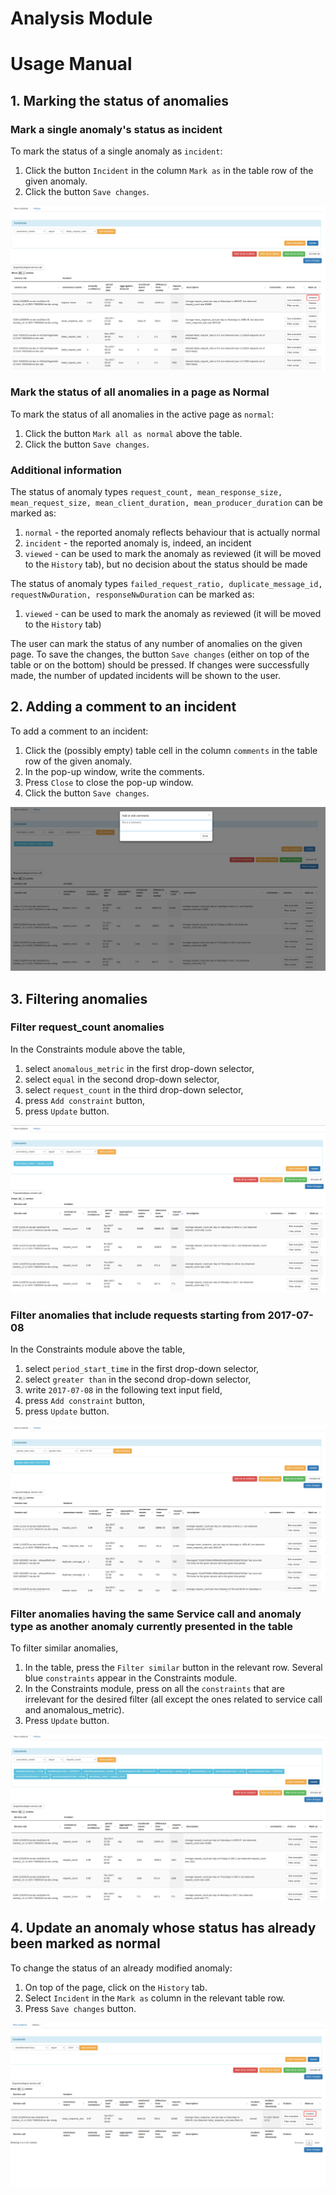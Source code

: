 # Analysis Module

# Usage Manual

## 1. Marking the status of anomalies
### Mark a single anomaly's status as incident

To mark the status of a single anomaly as `incident`:
1. Click the button `Incident` in the column `Mark as` in the table row of the given anomaly.
2. Click the button `Save changes`.

![analyzer interface one status marked](../img/analysis_module/one_status_marked.png "Analyzer interface one status marked")

### Mark the status of all anomalies in a page as Normal

To mark the status of all anomalies in the active page as `normal`:
1. Click the button `Mark all as normal` above the table.
2. Click the button `Save changes`.

### Additional information

The status of anomaly types `request_count, mean_response_size, mean_request_size, mean_client_duration, mean_producer_duration` can be marked as:
1. `normal` - the reported anomaly reflects behaviour that is actually normal
2. `incident` - the reported anomaly is, indeed, an incident
3. `viewed` - can be used to mark the anomaly as reviewed (it will be moved to the `History` tab), but no decision about the status should be made

The status of anomaly types `failed_request_ratio, duplicate_message_id, requestNwDuration, responseNwDuration` can be marked as:
1. `viewed` - can be used to mark the anomaly as reviewed (it will be moved to the `History` tab)

The user can mark the status of any number of anomalies on the given page. To save the changes, the button `Save changes` (either on top of the table or on the bottom) should be pressed. If changes were successfully made, the number of updated incidents will be shown to the user.

## 2. Adding a comment to an incident

To add a comment to an incident: 
1. Click the (possibly empty) table cell in the column `comments` in the table row of the given anomaly.
2. In the pop-up window, write the comments.
3. Press `Close` to close the pop-up window.
4. Click the button `Save changes`.

![analyzer interface adding comment](../img/analysis_module/adding_comment.png "Analyzer interface adding comment")

## 3. Filtering anomalies

### Filter request_count anomalies

In the Constraints module above the table,
1. select `anomalous_metric` in the first drop-down selector,
2. select `equal` in the second drop-down selector,
3. select `request_count` in the third drop-down selector,
4. press `Add constraint` button,
5. press `Update` button.

![analyzer interface filter request count](../img/analysis_module/filter_request_count.png "Analyzer interface filter request count")

### Filter anomalies that include requests starting from 2017-07-08

In the Constraints module above the table,
1. select `period_start_time` in the first drop-down selector,
2. select `greater than` in the second drop-down selector,
3. write `2017-07-08` in the following text input field,
4. press `Add constraint` button,
5. press `Update` button.

![analyzer interface filter date](../img/analysis_module/filter_date.png "Analyzer interface filter date")

### Filter anomalies having the same Service call and anomaly type as another anomaly currently presented in the table 

To filter similar anomalies,
1. In the table, press the `Filter similar` button in the relevant row. Several blue `constraints` appear in the Constraints module.
2. In the Constraints module, press on all the `constraints` that are irrelevant for the desired filter (all except the ones related to service call and anomalous_metric).
3. Press `Update` button.

![analyzer interface filter similar](../img/analysis_module/filter_similar.png "Analyzer interface filter similar")

## 4. Update an anomaly whose status has already been marked as normal

To change the status of an already modified anomaly:
1. On top of the page, click on the `History` tab.
2. Select `Incident` in the `Mark as` column in the relevant table row.
3. Press `Save changes` button.

![analyzer interface history change status](../img/analysis_module/history_change_status.png "Analyzer interface history change status")
